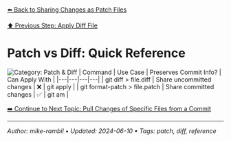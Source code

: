 [⬅️ Back to Sharing Changes as Patch Files](https://github.com/mike-rambil/Advanced-Git/blob/main/contents/sharing-changes-as-patch-files.md)

[⬆️ Previous Step: Apply Diff File](https://github.com/mike-rambil/Advanced-Git/blob/main/contents/apply-diff-file.md)

# Patch vs Diff: Quick Reference


![Category: Patch & Diff](https://img.shields.io/badge/Category-Patch%20%26%20Diff-blue)
| Command | Use Case | Preserves Commit Info? | Can Apply With |
|---|---|---|---|
| git diff > file.diff | Share uncommitted changes | ❌ | git apply |
| git format-patch > file.patch | Share committed changes | ✅ | git am |


[➡️ Continue to Next Topic: Pull Changes of Specific Files from a Commit](https://github.com/mike-rambil/Advanced-Git/blob/main/contents/pull-changes-of-specific-files-from-a-commit.md)

---

_Author: mike-rambil • Updated: 2024-06-10 • Tags: patch, diff, reference_
